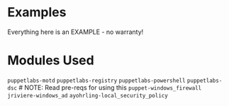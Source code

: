 Examples
========

Everything here is an EXAMPLE - no warranty!


Modules Used
============
`puppetlabs-motd`
`puppetlabs-registry`
`puppetlabs-powershell`
`puppetlabs-dsc`                    # NOTE: Read pre-reqs for using this
`puppet-windows_firewall`
`jriviere-windows_ad`
`ayohrling-local_security_policy`

